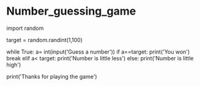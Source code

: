 # Number_guessing_game

import random

target = random.randint(1,100)

while True:
    a= int(input('Guess a number'))
    if a==target:
        print('You won')
        break
    elif a< target:
        print('Number is little less')
    else:
        print('Number is little high')

print('Thanks for playing the game')


